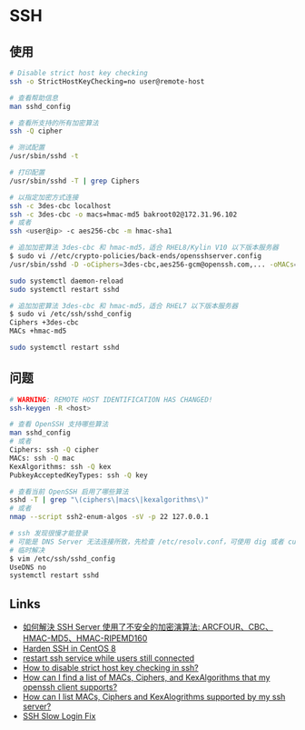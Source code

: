 # SSH

## 使用

```sh
# Disable strict host key checking
ssh -o StrictHostKeyChecking=no user@remote-host 

# 查看帮助信息
man sshd_config 

# 查看所支持的所有加密算法
ssh -Q cipher

# 测试配置
/usr/sbin/sshd -t

# 打印配置
/usr/sbin/sshd -T | grep Ciphers

# 以指定加密方式连接
ssh -c 3des-cbc localhost
ssh -c 3des-cbc -o macs=hmac-md5 bakroot02@172.31.96.102
# 或者
ssh <user@ip> -c aes256-cbc -m hmac-sha1

# 追加加密算法 3des-cbc 和 hmac-md5，适合 RHEL8/Kylin V10 以下版本服务器
$ sudo vi //etc/crypto-policies/back-ends/opensshserver.config
/usr/sbin/sshd -D -oCiphers=3des-cbc,aes256-gcm@openssh.com,... -oMACs=hmac-md5,hmac-sha2-256-etm@openssh.com,...

sudo systemctl daemon-reload
sudo systemctl restart sshd

# 追加加密算法 3des-cbc 和 hmac-md5，适合 RHEL7 以下版本服务器
$ sudo vi /etc/ssh/sshd_config 
Ciphers +3des-cbc
MACs +hmac-md5

sudo systemctl restart sshd
```

## 问题

```sh
# WARNING: REMOTE HOST IDENTIFICATION HAS CHANGED!
ssh-keygen -R <host>

# 查看 OpenSSH 支持哪些算法
man sshd_config 
# 或者
Ciphers: ssh -Q cipher
MACs: ssh -Q mac
KexAlgorithms: ssh -Q kex
PubkeyAcceptedKeyTypes: ssh -Q key

# 查看当前 OpenSSH 启用了哪些算法
sshd -T | grep "\(ciphers\|macs\|kexalgorithms\)"
# 或者
nmap --script ssh2-enum-algos -sV -p 22 127.0.0.1

# ssh 发现很慢才能登录
# 可能是 DNS Server 无法连接所致，先检查 /etc/resolv.conf，可使用 dig 或者 curl 验证
# 临时解决
$ vim /etc/ssh/sshd_config
UseDNS no
systemctl restart sshd
```

## Links

- [如何解決 SSH Server 使用了不安全的加密演算法: ARCFOUR、CBC、HMAC-MD5、HMAC-RIPEMD160](http://www.vixual.net/blog/archives/64)
- [Harden SSH in CentOS 8](https://forums.centos.org/viewtopic.php?t=72948)
- [restart ssh service while users still connected](https://community.spiceworks.com/topic/2091374-restart-ssh-service-while-users-still-connected)
- [How to disable strict host key checking in ssh?](https://askubuntu.com/questions/87449/how-to-disable-strict-host-key-checking-in-ssh)
- [How can I find a list of MACs, Ciphers, and KexAlgorithms that my openssh client supports?](https://superuser.com/questions/868998/how-can-i-find-a-list-of-macs-ciphers-and-kexalgorithms-that-my-openssh-client)
- [How can I list MACs, Ciphers and KexAlogrithms supported by my ssh server?](https://serverfault.com/questions/735176/how-can-i-list-macs-ciphers-and-kexalogrithms-supported-by-my-ssh-server/735288#735288)
- [SSH Slow Login Fix](https://networklessons.com/uncategorized/ssh-slow-login-fix)
